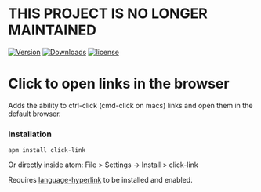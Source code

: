 # THIS PROJECT IS NO LONGER MAINTAINED

[![Version](https://img.shields.io/apm/v/click-link.svg)](https://atom.io/packages/click-link)
[![Downloads](https://img.shields.io/apm/dm/click-link.svg)](https://atom.io/packages/click-link)
[![license](https://img.shields.io/apm/l/click-link.svg)](https://atom.io/packages/click-link)
# Click to open links in the browser

Adds the ability to ctrl-click (cmd-click on macs) links and open them in the default browser.

### Installation

```
apm install click-link
```
Or directly inside atom: File > Settings -> Install > click-link

Requires [language-hyperlink](https://atom.io/packages/language-hyperlink) to be installed and enabled.

